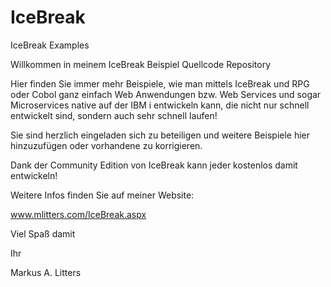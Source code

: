 # IceBreak
IceBreak Examples

Willkommen in meinem IceBreak Beispiel Quellcode Repository

Hier finden Sie immer mehr Beispiele, wie man mittels IceBreak und RPG oder Cobol ganz einfach Web Anwendungen bzw. Web Services und sogar Microservices native auf der IBM i entwickeln kann, die nicht nur schnell entwickelt sind, sondern auch sehr schnell laufen!

Sie sind herzlich eingeladen sich zu beteiligen und weitere Beispiele hier hinzuzufügen oder vorhandene zu korrigieren.

Dank der Community Edition von IceBreak kann jeder kostenlos damit entwickeln!

Weitere Infos finden Sie auf meiner Website:

www.mlitters.com/IceBreak.aspx

Viel Spaß damit

Ihr 

Markus A. Litters
